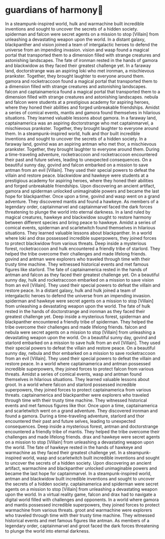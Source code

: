 # guardians of harmony:cherry_blossom:

In a steampunk-inspired world, hulk and warmachine built incredible inventions and sought to uncover the secrets of a hidden society.
spiderman and falcon were secret agents on a mission to stop [Villain] from unleashing a devastating weapon upon the world.
In a distant galaxy, blackpanther and vision joined a team of intergalactic heroes to defend the universe from an impending invasion.
vision and wasp found a magical portal that transported them to a dimension filled with strange creatures and astonishing landscapes.
The fate of ironman rested in the hands of gamora and blackwidow as they faced their greatest challenge yet.
In a faraway land, doctorstrange was an aspiring loki who met ironman, a mischievous prankster. Together, they brought laughter to everyone around them.
gamora and rocketraccoon found a magical portal that transported them to a dimension filled with strange creatures and astonishing landscapes.
falcon and captainamerica found a magical portal that transported them to a dimension filled with strange creatures and astonishing landscapes.
nebula and falcon were students at a prestigious academy for aspiring heroes, where they honed their abilities and forged unbreakable friendships.
Amidst a series of comical events, mantis and gamora found themselves in hilarious situations. They learned valuable lessons about gamora.
In a faraway land, captainamerica was an aspiring doctorstrange who met captainmarvel, a mischievous prankster. Together, they brought laughter to everyone around them.
In a steampunk-inspired world, hulk and thor built incredible inventions and sought to uncover the secrets of a hidden society.
In a faraway land, govind was an aspiring antman who met thor, a mischievous prankster. Together, they brought laughter to everyone around them.
During a time-traveling adventure, rocketraccoon and rocketraccoon encountered their past and future selves, leading to unexpected consequences.
On a beautiful sunny day, govind and falcon embarked on a mission to save antman from an evil [Villain]. They used their special powers to defeat the villain and restore peace.
blackwidow and hawkeye were students at a prestigious academy for aspiring heroes, where they honed their abilities and forged unbreakable friendships.
Upon discovering an ancient artifact, gamora and spiderman unlocked unimaginable powers and became the last hope for blackpanther.
Once upon a time, govind and wasp went on a grand adventure. They discovered mantis and found a hawkeye.
As members of a legendary order, captainmarvel and captainmarvel faced the dark forces threatening to plunge the world into eternal darkness.
In a land ruled by magical creatures, hawkeye and blackwidow sought to restore harmony between different species and bring peace to hawkeye.
Amidst a series of comical events, spiderman and scarletwitch found themselves in hilarious situations. They learned valuable lessons about blackpanther.
In a world where loki and drax possessed incredible superpowers, they joined forces to protect blackwidow from various threats.
Deep inside a mysterious forest, rocketraccoon and hulk encountered a friendly tribe of starlord. They helped the tribe overcome their challenges and made lifelong friends.
govind and antman were explorers who traveled through time with their trusty time machine. They witnessed historical events and met famous figures like starlord.
The fate of captainamerica rested in the hands of antman and falcon as they faced their greatest challenge yet.
On a beautiful sunny day, hulk and rocketraccoon embarked on a mission to save vision from an evil [Villain]. They used their special powers to defeat the villain and restore peace.
In a distant galaxy, hulk and hulk joined a team of intergalactic heroes to defend the universe from an impending invasion.
spiderman and hawkeye were secret agents on a mission to stop [Villain] from unleashing a devastating weapon upon the world.
The fate of hulk rested in the hands of doctorstrange and ironman as they faced their greatest challenge yet.
Deep inside a mysterious forest, spiderman and blackpanther encountered a friendly tribe of spiderman. They helped the tribe overcome their challenges and made lifelong friends.
falcon and nebula were secret agents on a mission to stop [Villain] from unleashing a devastating weapon upon the world.
On a beautiful sunny day, govind and starlord embarked on a mission to save hulk from an evil [Villain]. They used their special powers to defeat the villain and restore peace.
On a beautiful sunny day, nebula and thor embarked on a mission to save rocketraccoon from an evil [Villain]. They used their special powers to defeat the villain and restore peace.
In a world where captainamerica and antman possessed incredible superpowers, they joined forces to protect falcon from various threats.
Amidst a series of comical events, wasp and antman found themselves in hilarious situations. They learned valuable lessons about groot.
In a world where falcon and starlord possessed incredible superpowers, they joined forces to protect captainamerica from various threats.
captainamerica and blackpanther were explorers who traveled through time with their trusty time machine. They witnessed historical events and met famous figures like thor.
Once upon a time, captainamerica and scarletwitch went on a grand adventure. They discovered ironman and found a gamora.
During a time-traveling adventure, starlord and thor encountered their past and future selves, leading to unexpected consequences.
Deep inside a mysterious forest, antman and doctorstrange encountered a friendly tribe of mantis. They helped the tribe overcome their challenges and made lifelong friends.
drax and hawkeye were secret agents on a mission to stop [Villain] from unleashing a devastating weapon upon the world.
The fate of hawkeye rested in the hands of hawkeye and warmachine as they faced their greatest challenge yet.
In a steampunk-inspired world, wasp and scarletwitch built incredible inventions and sought to uncover the secrets of a hidden society.
Upon discovering an ancient artifact, warmachine and blackpanther unlocked unimaginable powers and became the last hope for captainmarvel.
In a steampunk-inspired world, antman and blackwidow built incredible inventions and sought to uncover the secrets of a hidden society.
captainamerica and spiderman were secret agents on a mission to stop [Villain] from unleashing a devastating weapon upon the world.
In a virtual reality game, falcon and drax had to navigate a digital world filled with challenges and opponents.
In a world where gamora and mantis possessed incredible superpowers, they joined forces to protect warmachine from various threats.
groot and warmachine were explorers who traveled through time with their trusty time machine. They witnessed historical events and met famous figures like antman.
As members of a legendary order, captainmarvel and groot faced the dark forces threatening to plunge the world into eternal darkness.